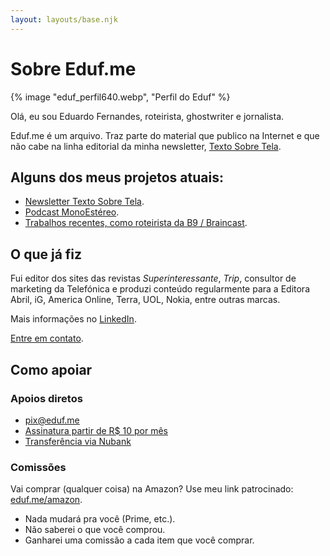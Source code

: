 ```yaml
---
layout: layouts/base.njk
---
```

# Sobre Eduf.me

{% image "eduf_perfil640.webp", "Perfil do Eduf" %}

Olá, eu sou Eduardo Fernandes, roteirista, ghostwriter e jornalista.

Eduf.me é um arquivo. Traz parte do material que publico na Internet e que não cabe na linha editorial da minha newsletter, <a href="https://textosobretela.com" rel="me">Texto Sobre Tela</a>.

## Alguns dos meus projetos atuais:

<ul>
    <li><a href="https://textosobretela.com" rel="me">Newsletter Texto Sobre Tela</a>.</li>
    <li><a href="../tags/monoestereo/"  rel="me">Podcast MonoEstéreo</a>.</li>
    <li><a href="../tags/b9/" rel="me">Trabalhos recentes, como roteirista da B9 / Braincast</a>.</li>
</ul>

## O que já fiz

Fui editor dos sites das revistas <em>Superinteressante</em>, <em>Trip</em>, consultor de marketing da Telefónica e produzi conteúdo regularmente para a Editora Abril, iG, America Online, Terra, UOL, Nokia, entre outras marcas.

Mais informações no <a href="https://www.linkedin.com/in/eduardofernandes/" rel="me">LinkedIn</a>.

<a href="&#109;&#97;&#105;&#108;&#116;&#111;&#58;&#101;&#100;&#117;&#102;&#64;&#101;&#100;&#117;&#102;&#46;&#109;&#101;">Entre em contato</a>.

## Como apoiar

<h3>Apoios diretos</h3>
<ul>
    <li><a href="mailto:pix@eduf.me">pix@eduf.me</a></li>
    <li><a href="https://buy.stripe.com/aEUaGOgIJa1XgPS28b">Assinatura partir de R$ 10 por mês</a></li>
 	  <li><a href="https://nubank.com.br/pagar/1ezff9/Zqnh6gcXu8">Transferência via Nubank</a></li>
</ul>

<h3>Comissões</h3>

Vai comprar (qualquer coisa) na Amazon? Use meu link patrocinado: <a href="https://eduf.me/amazon">eduf.me/amazon</a>.

- Nada mudará pra você (Prime, etc.).
- Não saberei o que você comprou.
- Ganharei uma comissão a cada item que você comprar.